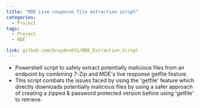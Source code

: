 ```yaml
---
title: "MDE Live response file extraction script"
categories:
  - Project
tags:
  - Project
  - MDE

link: github.com/brayden031/MDE_Extraction_Script
---
```


- Powershell script to safely extract potentially malicious files from an endpoint by combining 7-Zip and MDE's live response getfile feature.
- This script combats the issues faced by using the 'getfile' feature which directly downloads potentially malicious files by using a safer approach of creating a zipped & password protected version before using 'getfile' to retrieve.

